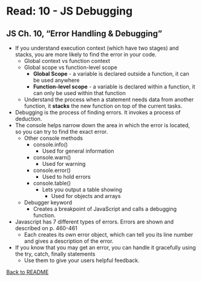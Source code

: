 # Read: 10 - JS Debugging

## JS Ch. 10, “Error Handling & Debugging”

- If you understand execution context (which have two stages) and stacks, you are more likely to find the error in your code.
  - Global context vs function context
  - Global scope vs function-level scope
    - **Global Scope** - a variable is declared outside a function, it can be used anywhere 
    - **Function-level scope** - a variable is declared within a function, it can only be used within that function
  - Understand the process when a statement needs data from another function, it **stacks** the new function on top of the current tasks. 
- Debugging is the process of finding errors. It invokes a process of deduction.
- The console helps narrow down the area in which the error is located, so you can try to find the exact error.
  - Other console methods
    - console.info()
      - Used for general information
    - console.warn()
      - Used for warning
    - console.error()
      - Used to hold errors
    - console.table()
      - Lets you output a table showing
        - Used for objects and arrays
  - Debugger keyword
    - Creates a breakpoint of JavaScript and calls a debugging function.
- Javascript has 7 different types of errors. Errors are shown and described on p. 460-461
  - Each creates its own error object, which can tell you its line number and gives a description of the error.
- If you know that you may get an error, you can handle it gracefully using the try, catch, finally statements
  - Use them to give your users helpful feedback. 


[Back to README](README.md)